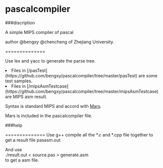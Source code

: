 pascalcompiler
==============

###discription

A simple MIPS compiler of pascal

author @bengxy @chencheng  of Zhejiang University.

==============

Use lex and yacc to generate the parse tree.


<li>Files in [/pasTest](https://github.com/bengxy/pascalcompiler/tree/master/pasTest) are some test samples.
<li>Files in [/mipsAsmTestcase](https://github.com/bengxy/pascalcompiler/tree/master/mipsAsmTestcase) are MIPS asm result.

Syntax is standard MIPS and accord with [Mars](http://courses.missouristate.edu/KenVollmar/MARS/).

Mars is included in the pascalcompiler file.



###help

==============
Use g++ compile all the *.c and *.cpp file together to get a result file pasasm.out

And use  <br>
./result.out < source.pas > generate.asm <br>
to get a  asm file.

